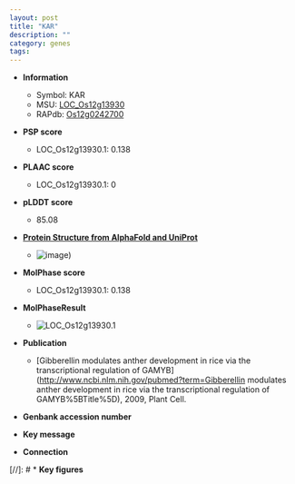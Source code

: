 ```yaml
---
layout: post
title: "KAR"
description: ""
category: genes
tags: 
---
```


* **Information**  
    + Symbol: KAR  
    + MSU: [LOC_Os12g13930](http://rice.plantbiology.msu.edu/cgi-bin/ORF_infopage.cgi?orf=LOC_Os12g13930)  
    + RAPdb: [Os12g0242700](http://rapdb.dna.affrc.go.jp/viewer/gbrowse_details/irgsp1?name=Os12g0242700)  

* **PSP score**  
    + LOC_Os12g13930.1: 0.138 

* **PLAAC score**  
    + LOC_Os12g13930.1: 0 

* **pLDDT score**
    + 85.08

* **[Protein Structure from AlphaFold and UniProt](https://www.uniprot.org/uniprotkb/Q2QV59/entry#structure)**
    + ![image](https://ricepsp.github.io/images/Q2/AF-Q2QV59-F1.png))

* **MolPhase score**
    + LOC_Os12g13930.1: 0.138

* **MolPhaseResult**
    + ![LOC_Os12g13930.1](https://ricepsp.github.io/pictures/LOC_Os12g/LOC_Os12g13930.1.png)

* **Publication**  
    + [Gibberellin modulates anther development in rice via the transcriptional regulation of GAMYB](http://www.ncbi.nlm.nih.gov/pubmed?term=Gibberellin modulates anther development in rice via the transcriptional regulation of GAMYB%5BTitle%5D), 2009, Plant Cell.

* **Genbank accession number**  

* **Key message**  

* **Connection**  

[//]: # * **Key figures**  


